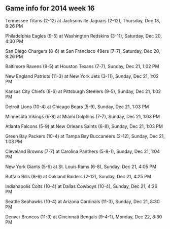 ## Game info for 2014 week 16
Tennessee Titans (2-12) at Jacksonville Jaguars (2-12), Thursday, Dec 18, 8:26 PM



Philadelphia Eagles (9-5) at Washington Redskins (3-11), Saturday, Dec 20, 4:30 PM



San Diego Chargers (8-6) at San Francisco 49ers (7-7), Saturday, Dec 20, 8:26 PM



Baltimore Ravens (9-5) at Houston Texans (7-7), Sunday, Dec 21, 1:02 PM

New England Patriots (11-3) at New York Jets (3-11), Sunday, Dec 21, 1:02 PM

Kansas City Chiefs (8-6) at Pittsburgh Steelers (9-5), Sunday, Dec 21, 1:02 PM

Detroit Lions (10-4) at Chicago Bears (5-9), Sunday, Dec 21, 1:03 PM

Minnesota Vikings (6-8) at Miami Dolphins (7-7), Sunday, Dec 21, 1:03 PM

Atlanta Falcons (5-9) at New Orleans Saints (6-8), Sunday, Dec 21, 1:03 PM

Green Bay Packers (10-4) at Tampa Bay Buccaneers (2-12), Sunday, Dec 21, 1:03 PM

Cleveland Browns (7-7) at Carolina Panthers (5-8-1), Sunday, Dec 21, 1:04 PM



New York Giants (5-9) at St. Louis Rams (6-8), Sunday, Dec 21, 4:05 PM

Buffalo Bills (8-6) at Oakland Raiders (2-12), Sunday, Dec 21, 4:25 PM

Indianapolis Colts (10-4) at Dallas Cowboys (10-4), Sunday, Dec 21, 4:26 PM



Seattle Seahawks (10-4) at Arizona Cardinals (11-3), Sunday, Dec 21, 8:30 PM



Denver Broncos (11-3) at Cincinnati Bengals (9-4-1), Monday, Dec 22, 8:30 PM

